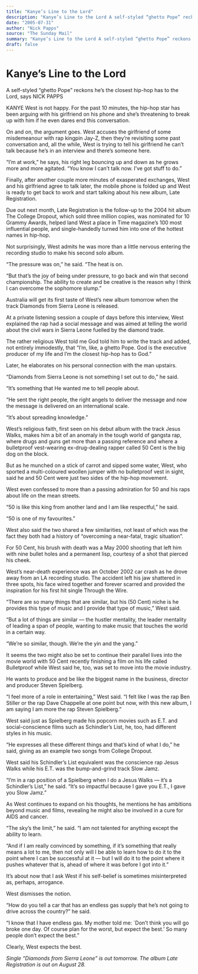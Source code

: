 ```yaml
---
title: "Kanye’s Line to the Lord"
description: "Kanye’s Line to the Lord A self-styled “ghetto Pope” reckons he’s the closest hip-hop has to The Lord, says NICK PAPPS KANYE West is not happy. West accuses his girlfriend of some misdemeanour with ra..."
date: "2005-07-31"
author: "Nick Papps"
source: "The Sunday Mail"
summary: "Kanye’s Line to the Lord A self-styled “ghetto Pope” reckons he’s the closest hip-hop has to The Lord, says NICK PAPPS KANYE West is not happy. West accuses his girlfriend of some misdemeanour with rap kingpin Jay-Z. After another couple more minutes of exasperated exchanges, West and his girlfriend agree to talk later. Late Registration is due out next month."
draft: false
---
```


# Kanye’s Line to the Lord

A self-styled “ghetto Pope” reckons he’s the closest hip-hop has to the Lord, says NICK PAPPS

KANYE West is not happy. For the past 10 minutes, the hip-hop star has been arguing with his girlfriend on his phone and she’s threatening to break up with him if he even dares end this conversation.

On and on, the argument goes. West accuses the girlfriend of some misdemeanour with rap kingpin Jay-Z, then they’re revisiting some past conversation and, all the while, West is trying to tell his girlfriend he can’t talk because he’s in an interview and there’s someone here.

“I’m at work,” he says, his right leg bouncing up and down as he grows more and more agitated. “You know I can’t talk now. I’ve got stuff to do.”

Finally, after another couple more minutes of exasperated exchanges, West and his girlfriend agree to talk later, the mobile phone is folded up and West is ready to get back to work and start talking about his new album, Late Registration.

Due out next month, Late Registration is the follow-up to the 2004 hit album The College Dropout, which sold three million copies, was nominated for 10 Grammy Awards, helped land West a place in Time magazine’s 100 most influential people, and single-handedly turned him into one of the hottest names in hip-hop.

Not surprisingly, West admits he was more than a little nervous entering the recording studio to make his second solo album.

“The pressure was on,” he said. “The heat is on.

“But that’s the joy of being under pressure, to go back and win that second championship. The ability to create and be creative is the reason why I think I can overcome the sophomore slump.”

Australia will get its first taste of West’s new album tomorrow when the track Diamonds from Sierra Leone is released.

At a private listening session a couple of days before this interview, West explained the rap had a social message and was aimed at telling the world about the civil wars in Sierra Leone fuelled by the diamond trade.

The rather religious West told me God told him to write the track and added, not entirely immodestly, that “I’m, like, a ghetto Pope. God is the executive producer of my life and I’m the closest hip-hop has to God.”

Later, he elaborates on his personal connection with the man upstairs.

“Diamonds from Sierra Leone is not something I set out to do,” he said.

“It’s something that He wanted me to tell people about.

“He sent the right people, the right angels to deliver the message and now the message is delivered on an international scale.

“It’s about spreading knowledge.”

West’s religious faith, first seen on his debut album with the track Jesus Walks, makes him a bit of an anomaly in the tough world of gangsta rap, where drugs and guns get more than a passing reference and where a bulletproof vest-wearing ex-drug-dealing rapper called 50 Cent is the big dog on the block.

But as he munched on a stick of carrot and sipped some water, West, who sported a multi-coloured woollen jumper with no bulletproof vest in sight, said he and 50 Cent were just two sides of the hip-hop movement.

West even confessed to more than a passing admiration for 50 and his raps about life on the mean streets.

“50 is like this king from another land and I am like respectful,” he said.

“50 is one of my favourites.”

West also said the two shared a few similarities, not least of which was the fact they both had a history of “overcoming a near-fatal, tragic situation”.

For 50 Cent, his brush with death was a May 2000 shooting that left him with nine bullet holes and a permanent lisp, courtesy of a shot that pierced his cheek.

West’s near-death experience was an October 2002 car crash as he drove away from an LA recording studio. The accident left his jaw shattered in three spots, his face wired together and forever scarred and provided the inspiration for his first hit single Through the Wire.

“There are so many things that are similar, but his (50 Cent) niche is he provides this type of music and I provide that type of music,” West said.

“But a lot of things are similar — the hustler mentality, the leader mentality of leading a span of people, wanting to make music that touches the world in a certain way.

“We’re so similar, though. We’re the yin and the yang.”

It seems the two might also be set to continue their parallel lives into the movie world with 50 Cent recently finishing a film on his life called Bulletproof while West said he, too, was set to move into the movie industry.

He wants to produce and be like the biggest name in the business, director and producer Steven Spielberg.

“I feel more of a role in entertaining,” West said. “I felt like I was the rap Ben Stiller or the rap Dave Chappelle at one point but now, with this new album, I am saying I am more the rap Steven Spielberg.”

West said just as Spielberg made his popcorn movies such as E.T. and social-conscience films such as Schindler’s List, he, too, had different styles in his music.

“He expresses all these different things and that’s kind of what I do,” he said, giving as an example two songs from College Dropout.

West said his Schindler’s List equivalent was the conscience rap Jesus Walks while his E.T. was the bump-and-grind track Slow Jamz.

“I’m in a rap position of a Spielberg when I do a Jesus Walks — it’s a Schindler’s List,” he said. “It’s so impactful because I gave you E.T., I gave you Slow Jamz.”

As West continues to expand on his thoughts, he mentions he has ambitions beyond music and films, revealing he might also be involved in a cure for AIDS and cancer.

“The sky’s the limit,” he said. “I am not talented for anything except the ability to learn.

“And if I am really convinced by something, if it’s something that really means a lot to me, then not only will I be able to learn how to do it to the point where I can be successful at it — but I will do it to the point where it pushes whatever that is, ahead of where it was before I got into it.”

It’s about now that I ask West if his self-belief is sometimes misinterpreted as, perhaps, arrogance.

West dismisses the notion.

“How do you tell a car that has an endless gas supply that he’s not going to drive across the country?” he said.

“I know that I have endless gas. My mother told me: `Don’t think you will go broke one day. Of course plan for the worst, but expect the best.’ So many people don’t expect the best.”

Clearly, West expects the best.

*Single “Diamonds from Sierra Leone” is out tomorrow. The album Late Registration is out on August 28.*
